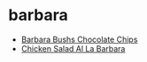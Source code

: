 # barbara

 * [Barbara Bushs Chocolate Chips](../index/b/barbara-bushs-chocolate-chips.json)
 * [Chicken Salad Al La Barbara](../index/c/chicken-salad-al-la-barbara.json)
